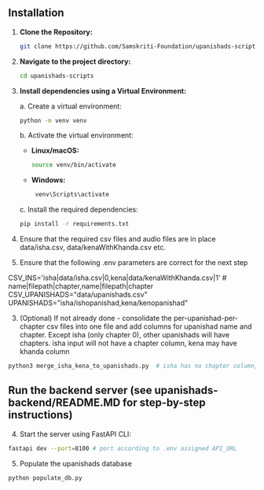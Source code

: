## Installation

1. **Clone the Repository:**

   ```bash
   git clone https://github.com/Samskriti-Foundation/upanishads-scripts
   ```

2. **Navigate to the project directory:**

   ```bash
   cd upanishads-scripts
   ```

3. **Install dependencies using a Virtual Environment:**

   a. Create a virtual environment:

   ```bash
   python -m venv venv
   ```

   b. Activate the virtual environment:

   - **Linux/macOS:**
     ```bash
     source venv/bin/activate
     ```
   - **Windows:**
     ```bash
      venv\Scripts\activate
     ```

   c. Install the required dependencies:

   ```bash
   pip install -r requirements.txt
   ```

1. Ensure that the required csv files and audio files are in place
data/isha.csv, data/kenaWithKhanda.csv etc.
2. Ensure that the following .env parameters are correct for the next step

CSV_INS='isha|data/isha.csv|0,kena|data/kenaWithKhanda.csv|1'  # name|filepath|chapter,name|filepath|chapter
CSV_UPANISHADS="data/upanishads.csv"
UPANISHADS="isha/ishopanishad,kena/kenopanishad" 

3. (Optional) If not already done - consolidate the per-upanishad-per-chapter csv files into one file and add columns for upanishad name and chapter.
Except isha (only chapter 0), other upanishads will have chapters. isha input will not have a chapter column, kena may have khanda column

```bash
python3 merge_isha_kena_to_upanishads.py  # isha has no chapter column, kena input file has a khanda column
```
## Run the backend server (see upanishads-backend/README.MD for step-by-step instructions)

4. Start the server using FastAPI CLI:

```bash
fastapi dev --port=8100 # port according to .env assigned API_URL 
```

5. Populate the upanishads database

```bash
python populate_db.py
```
